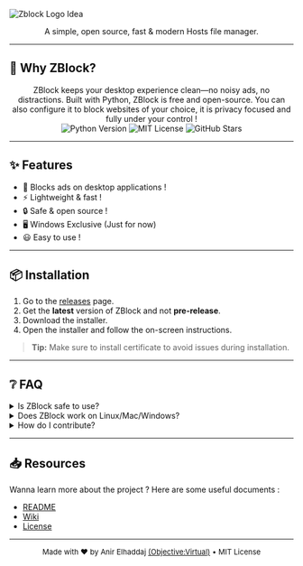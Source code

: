![Zblock Logo Idea](https://github.com/user-attachments/assets/3002e563-610b-4d40-8f5d-146eb8b7c080)
<link rel="icon" type="image/png" href="https://github.com/ObjectiveVirtual/ZBlock/main/docs/logo.png">
<!-- ZBlock Modern Landing Page -->
<style>
:root {
  --bg: #fff;
  --fg: #111;
}
@media (prefers-color-scheme: dark) {
  :root {
    --bg: #111;
    --fg: #eee;
  }
}
body, html {
  background: var(--bg) !important;
  color: var(--fg) !important;
}
h1, h2, h3, h4, h5, h6, a { color: var(--fg) !important; }
</style>
<div align="center">
  A simple, open source, fast & modern Hosts file manager.
</div>

---
## 🚀 Why ZBlock?
<div align="center">
 ZBlock keeps your desktop experience clean—no noisy ads, no distractions. Built with Python, ZBlock is free and open-source.
 You can also configure it to block websites of your choice, it is privacy focused and fully under your control !
</div>

<div align="center">
  
  <img src="https://img.shields.io/badge/python-3.x-blue" alt="Python Version" />
  <img src="https://img.shields.io/badge/license-MIT-green" alt="MIT License" />
  <img src="https://img.shields.io/github/stars/ObjectiveVirtual/ZBlock?style=social" alt="GitHub Stars" />
</div>

---

## ✨ Features

- 🚫 Blocks ads on desktop applications !
- ⚡ Lightweight & fast !
- 🔒 Safe & open source !
- 🖥️ Windows Exclusive (Just for now)
- 😃 Easy to use !

---

## 📦 Installation

1. Go to the [releases](https://github.com/ObjectiveVirtual/ZBlock/releases) page.
2. Get the **latest** version of ZBlock and not **pre-release**.
3. Download the installer.
4. Open the installer and follow the on-screen instructions.

> **Tip:** Make sure to install certificate to avoid issues during installation.

---

## ❔ FAQ

<details>
  <summary>Is ZBlock safe to use?</summary>
  Yes! ZBlock is open source and free. It respects your privacy and is fully under your control.
</details>
<details>
  <summary>Does ZBlock work on Linux/Mac/Windows?</summary>
  No. ZBlock is not cross-platform yet. A linux version is coming soon, but don't expect a version for MacOS.
</details>
<details>
  <summary>How do I contribute?</summary>
  Pull requests and feedback are welcome! Grab the source code here: https://github.com/ObjectiveVirtual/ZBlock/blob/main/ZBlock_windows.py, improve it, then start a pull request. You can also just open an issue with your suggestions.
</details>

---

## 📥 Resources
Wanna learn more about the project ? Here are some useful documents :
- [README](../README.md)
- [Wiki](https://github.com/ObjectiveVirtual/ZBlock/wiki)
- [License](../LICENSE)

---

<div align="center" style="font-size:small;">
  Made with ❤️ by Anir Elhaddaj <a href="https://github.com/ObjectiveVirtual">(Objective:Virtual)</a> • MIT License
</div>